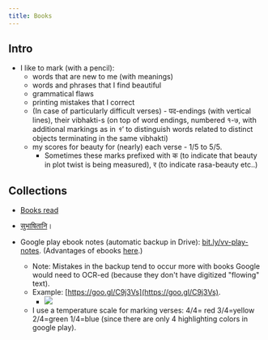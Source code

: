 ```yaml
---
title: Books
---  
```



## Intro

- I like to mark (with a pencil):
    - words that are new to me (with meanings)
    - words and phrases that I find beautiful
    - grammatical flaws
    - printing mistakes that I correct
    - (In case of particularly difficult verses) - पद-endings (with vertical lines), their vibhakti-s (on top of word endings, numbered १-७, with additional markings as in _१'_ to distinguish words related to distinct objects terminating in the same vibhakti)
    - my scores for beauty for (nearly) each verse - 1/5 to 5/5.
        - Sometimes these marks prefixed with क (to indicate that beauty in plot twist is being measured), र (to indicate rasa-beauty etc..)

## Collections
- [Books read](https://docs.google.com/spreadsheet/pub?key=0Al_QBT-hoqqVdHMtUFljMTRVQzBxSlRBb1M4dDBQVnc&gid=1)
- [सुभाषितानि](https://docs.google.com/spreadsheets/d/18HwdEp49UdRe1l4Lk2pM73xIs9ulBKyDE3BW32vMKyc/edit?usp=sharing)।

- Google play ebook notes (automatic backup in Drive): [bit.ly/vv-play-notes](http://bit.ly/vv-play-notes). (Advantages of ebooks [here](https://photos.google.com/album/AF1QipOJQqymltNQMs7RHBz8rD2lWoa3EuEofzhzcYn5/photo/AF1QipPUr0S_cMva23_SAuLpR5J8CFc3kdOacKIn_Cu1).)
    - Note: Mistakes in the backup tend to occur more with books Google would need to OCR-ed (because they don't have digitized "flowing" text).
    - Example: [https://goo.gl/C9j3Vs](https://goo.gl/C9j3Vs).
        - [![](http://i.imgur.com/rZLoaDr.png)](http://i.imgur.com/rZLoaDr.png)
    - I use a temperature scale for marking verses: 4/4= red 3/4=yellow 2/4=green 1/4=blue (since there are only 4 highlighting colors in google play).

